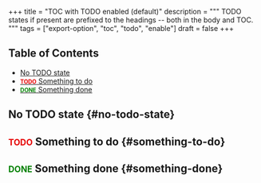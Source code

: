 +++
title = "TOC with TODO enabled (default)"
description = """
  TODO states if present are prefixed to the headings -- both in the body
  and TOC.
  """
tags = ["export-option", "toc", "todo", "enable"]
draft = false
+++

<div class="ox-hugo-toc toc">
<div></div>

## Table of Contents

- [No TODO state](#no-todo-state)
- [<span class="org-todo todo TODO">TODO</span> Something to do](#something-to-do)
- [<span class="org-todo done DONE">DONE</span> Something done](#something-done)

</div>
<!--endtoc-->

<style>
.org-todo {
    font-size: 0.8em;
    font-weight: 700;
}
/* *** Org TODO set to TODO state */
.org-todo.todo {
    color: #e60000;
}
/* *** Org TODO set to DONE state */
.org-todo.done {
    color: green;
}
</style>


## No TODO state {#no-todo-state}


## <span class="org-todo todo TODO">TODO</span> Something to do {#something-to-do}


## <span class="org-todo done DONE">DONE</span> Something done {#something-done}
